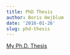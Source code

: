 ```yaml
---
title: PhD Thesis
author: Boris Hejblum
date: '2016-01-26'
slug: phd-thesis
---
```


<a href="files/hejblum_2015bord0049_oneside_light.pdf" target="_blank">My Ph.D. Thesis</a>
